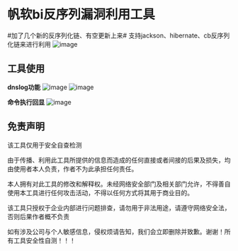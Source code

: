 # 帆软bi反序列漏洞利用工具
#加了几个新的反序列化链、有空更新上来#
支持jackson、hibernate、cb反序列化链来进行利用
![image](https://github.com/7wkajk/Frchannel/assets/76613407/b1caba86-2220-4827-9311-6f1b5573a913)
## 工具使用
**dnslog功能**
![image](https://github.com/7wkajk/Frchannel/assets/76613407/cbfa16a5-422c-4f03-9d61-a52c504bee29)
![image](https://github.com/7wkajk/Frchannel/assets/76613407/a3dabd83-4893-4ad6-a4c4-858cde5c3d1e)

**命令执行回显**
![image](https://github.com/7wkajk/Frchannel/assets/76613407/35bdd7e3-d21c-46c7-9a9e-a2809988ad7a)

## 免责声明
该工具仅用于安全自查检测

由于传播、利用此工具所提供的信息而造成的任何直接或者间接的后果及损失，均由使用者本人负责，作者不为此承担任何责任。

本人拥有对此工具的修改和解释权。未经网络安全部门及相关部门允许，不得善自使用本工具进行任何攻击活动，不得以任何方式将其用于商业目的。

该工具只授权于企业内部进行问题排查，请勿用于非法用途，请遵守网络安全法，否则后果作者概不负责

如有涉及公司与个人敏感信息，侵权烦请告知，我们会立即删除并致歉。谢谢！所有工具安全性自测！！！
